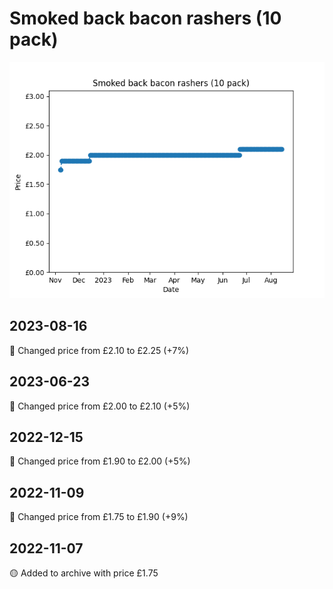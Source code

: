 # Smoked back bacon rashers (10 pack)
![](charts/product-63741011.png)
## 2023-08-16
🔴 Changed price from £2.10 to £2.25 (+7%)
## 2023-06-23
🔴 Changed price from £2.00 to £2.10 (+5%)
## 2022-12-15
🔴 Changed price from £1.90 to £2.00 (+5%)
## 2022-11-09
🔴 Changed price from £1.75 to £1.90 (+9%)
## 2022-11-07
🟡 Added to archive with price £1.75